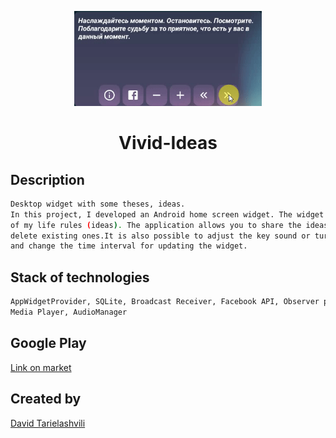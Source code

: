 <p align="center">
  <a href="https://github.com/DavidTavis/Vivid-Ideas" target="_blank">
    <img width="300"src="vivid-ideas.gif">
  </a>
</p>

<h1 align="center">Vivid-Ideas</h1>

## Description

```bash
Desktop widget with some theses, ideas.
In this project, I developed an Android home screen widget. The widget contains a certain set 
of my life rules (ideas). The application allows you to share the ideas in Facebook and add new ideas, 
delete existing ones.It is also possible to adjust the key sound or turn it off 
and change the time interval for updating the widget. 
```

## Stack of technologies

```sh
AppWidgetProvider, SQLite, Broadcast Receiver, Facebook API, Observer pattern, Alarm Manager, 
Media Player, AudioManager
```
## Google Play
[Link on market](https://play.google.com/store/apps/details?id=com.app.david.mywidget&hl=ru)  

## Created by
[David Tarielashvili](https://www.facebook.com/profile.php?id=100004118055733&ref=bookmarks)
